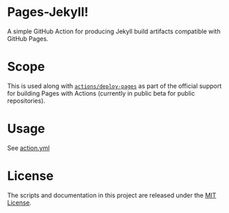 # Pages-Jekyll!

A simple GitHub Action for producing Jekyll build artifacts compatible with GitHub Pages.

# Scope

This is used along with [`actions/deploy-pages`](https://github.com/actions/deploy-pages) as part of the official support for building Pages with Actions (currently in public beta for public repositories).

# Usage

See [action.yml](action.yml)

# License

The scripts and documentation in this project are released under the [MIT License](LICENSE).
